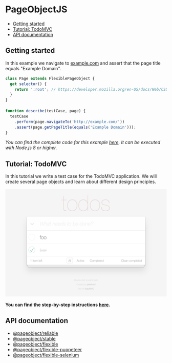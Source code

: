 # PageObjectJS

- [Getting started](#getting-started)
- [Tutorial: TodoMVC](#tutorial-todomvc)
- [API documentation](#api-documentation)

## Getting started

In this example we navigate to [example.com][external-example-domain] and assert that the page title equals "Example Domain".

```js
class Page extends FlexiblePageObject {
  get selector() {
    return ':root'; // https://developer.mozilla.org/en-US/docs/Web/CSS/:root
  }
}

function describe(testCase, page) {
  testCase
    .perform(page.navigateTo('http://example.com/'))
    .assert(page.getPageTitle(equals('Example Domain')));
}
```

*You can find the complete code for this example [here][internal-example-code-getting-started].*
*It can be executed with Node.js 8 or higher.*

## Tutorial: TodoMVC

In this tutorial we write a test case for the TodoMVC application.
We will create several page objects and learn about different design principles.

![todo-mvc](./examples/todo-mvc/images/todo-mvc.png)

**You can find the step-by-step instructions [here](./examples/todo-mvc/index.md).**

## API documentation

- [@pageobject/reliable](./api/reliable/index.html)
- [@pageobject/stable](./api/stable/index.html)
- [@pageobject/flexible](./api/flexible/index.html)
- [@pageobject/flexible-puppeteer](./api/flexible-puppeteer/index.html)
- [@pageobject/flexible-selenium](./api/flexible-selenium/index.html)

[internal-example-code-getting-started]: https://github.com/clebert/pageobject/tree/master/docs/examples/getting-started.js

[external-example-domain]: http://example.com/
